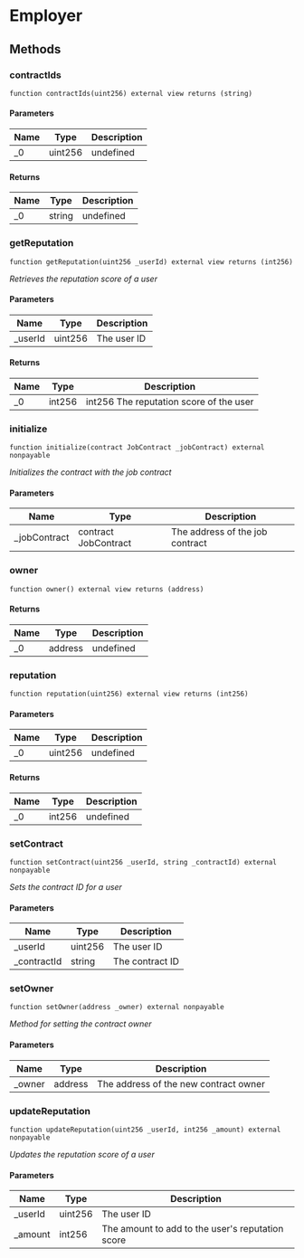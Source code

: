 # Employer









## Methods

### contractIds

```solidity
function contractIds(uint256) external view returns (string)
```





#### Parameters

| Name | Type | Description |
|---|---|---|
| _0 | uint256 | undefined |

#### Returns

| Name | Type | Description |
|---|---|---|
| _0 | string | undefined |

### getReputation

```solidity
function getReputation(uint256 _userId) external view returns (int256)
```



*Retrieves the reputation score of a user*

#### Parameters

| Name | Type | Description |
|---|---|---|
| _userId | uint256 | The user ID |

#### Returns

| Name | Type | Description |
|---|---|---|
| _0 | int256 | int256 The reputation score of the user |

### initialize

```solidity
function initialize(contract JobContract _jobContract) external nonpayable
```



*Initializes the contract with the job contract*

#### Parameters

| Name | Type | Description |
|---|---|---|
| _jobContract | contract JobContract | The address of the job contract |

### owner

```solidity
function owner() external view returns (address)
```






#### Returns

| Name | Type | Description |
|---|---|---|
| _0 | address | undefined |

### reputation

```solidity
function reputation(uint256) external view returns (int256)
```





#### Parameters

| Name | Type | Description |
|---|---|---|
| _0 | uint256 | undefined |

#### Returns

| Name | Type | Description |
|---|---|---|
| _0 | int256 | undefined |

### setContract

```solidity
function setContract(uint256 _userId, string _contractId) external nonpayable
```



*Sets the contract ID for a user*

#### Parameters

| Name | Type | Description |
|---|---|---|
| _userId | uint256 | The user ID |
| _contractId | string | The contract ID |

### setOwner

```solidity
function setOwner(address _owner) external nonpayable
```



*Method for setting the contract owner*

#### Parameters

| Name | Type | Description |
|---|---|---|
| _owner | address | The address of the new contract owner |

### updateReputation

```solidity
function updateReputation(uint256 _userId, int256 _amount) external nonpayable
```



*Updates the reputation score of a user*

#### Parameters

| Name | Type | Description |
|---|---|---|
| _userId | uint256 | The user ID |
| _amount | int256 | The amount to add to the user&#39;s reputation score |




